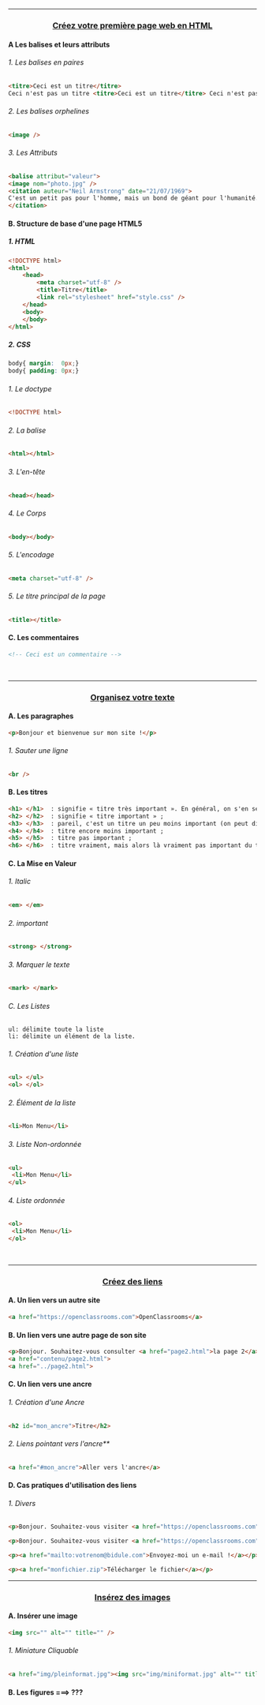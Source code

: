 ------------------------------------------------------------------------------------------------------------------------------------------

### <p align='center'> [Créez votre première page web en HTML](https://openclassrooms.com/fr/courses/1603881-apprenez-a-creer-votre-site-web-avec-html5-et-css3/1604361-creez-votre-premiere-page-web-en-html) </p>

#### A Les balises et leurs attributs
###### 1. Les balises en paires
```html
<titre>Ceci est un titre</titre>
Ceci n'est pas un titre <titre>Ceci est un titre</titre> Ceci n'est pas un titre
```
###### 2. Les balises orphelines
```html
<image />
```
###### 3. Les Attributs
```html
<balise attribut="valeur">
<image nom="photo.jpg" />
<citation auteur="Neil Armstrong" date="21/07/1969">
C'est un petit pas pour l'homme, mais un bond de géant pour l'humanité.
</citation>
```
#### B. Structure de base d'une page HTML5

##### 1. HTML
```html
<!DOCTYPE html>
<html>
    <head>
        <meta charset="utf-8" />
        <title>Titre</title>
        <link rel="stylesheet" href="style.css" />
    </head>
    <body>
    </body>
</html>
```
##### 2. CSS
```css
body{ margin:  0px;}
body{ padding: 0px;}
```

###### 1. Le doctype
```html
<!DOCTYPE html>
```

###### 2. La balise </html>
```html
<html></html>
```

###### 3. L'en-tête
```html
<head></head>
```
###### 4. Le Corps
```html
<body></body>
```
###### 5. L'encodage
```html
<meta charset="utf-8" />
```
###### 5. Le titre principal de la page
```html
<title></title>
```
#### C. Les commentaires
```html
<!-- Ceci est un commentaire -->
```

<br />

------------------------------------------------------------------------------------------------------------------------------------------
### <p align='center'>[Organisez votre texte](https://openclassrooms.com/fr/courses/1603881-apprenez-a-creer-votre-site-web-avec-html5-et-css3/1604534-organisez-votre-texte) </p>

#### A. Les paragraphes
```html
<p>Bonjour et bienvenue sur mon site !</p>
```
###### 1. Sauter une ligne
```html
<br />
```

#### B. Les titres
```html
<h1> </h1>  : signifie « titre très important ». En général, on s'en sert pour afficher le titre de la page au début de celle-ci ;
<h2> </h2>  : signifie « titre important » ;
<h3> </h3>  : pareil, c'est un titre un peu moins important (on peut dire un « sous-titre », si vous voulez) ;
<h4> </h4>  : titre encore moins important ;
<h5> </h5>  : titre pas important ;
<h6> </h6>  : titre vraiment, mais alors là vraiment pas important du tout.
```

#### C. La Mise en Valeur
###### 1. Italic
```html
<em> </em>
```
###### 2. important
```html
<strong> </strong>
```
###### 3. Marquer le texte
```html
<mark> </mark>
```
###### C. Les Listes
```
ul: délimite toute la liste
li: délimite un élément de la liste.
```
###### 1. Création d'une liste
```html
<ul> </ul>
<ol> </ol>
```
###### 2. Élément de la liste
```html
<li>Mon Menu</li>
```
###### 3. Liste Non-ordonnée
```html
<ul>
 <li>Mon Menu</li>
</ul>
```
###### 4. Liste ordonnée
```html
<ol>
 <li>Mon Menu</li>
</ol>
```

<br />

------------------------------------------------------------------------------------------------------------------------------------------
### <p align='center'> [Créez des liens](https://openclassrooms.com/fr/courses/1603881-apprenez-a-creer-votre-site-web-avec-html5-et-css3/1604646-creez-des-liens) </p>
#### A. Un lien vers un autre site
```html
<a href="https://openclassrooms.com">OpenClassrooms</a>
```

#### B. Un lien vers une autre page de son site
```html
<p>Bonjour. Souhaitez-vous consulter <a href="page2.html">la page 2</a> ?</p>
<a href="contenu/page2.html">
<a href="../page2.html">
```

#### C. Un lien vers une ancre
###### 1. Création d'une Ancre
```html
<h2 id="mon_ancre">Titre</h2>
```
###### 2. Liens pointant vers l'ancre**
```html
<a href="#mon_ancre">Aller vers l'ancre</a>
```

#### D. Cas pratiques d'utilisation des liens
###### 1. Divers
```html
<p>Bonjour. Souhaitez-vous visiter <a href="https://openclassrooms.com" title="Vous ne le regretterez pas !">OpenClassrooms</a> ?</p>
```
```html
<p>Bonjour. Souhaitez-vous visiter <a href="https://openclassrooms.com" title="Vous ne le regretterez pas !" target="_blank">OpenClassrooms</a> ?</p>
```
```html
<p><a href="mailto:votrenom@bidule.com">Envoyez-moi un e-mail !</a></p>
```
```html
<p><a href="monfichier.zip">Télécharger le fichier</a></p>
```


------------------------------------------------------------------------------------------------------------------------------------------
### <p align='center'>[Insérez des images](https://openclassrooms.com/fr/courses/1603881-apprenez-a-creer-votre-site-web-avec-html5-et-css3/1604791-inserez-des-images) </p>

#### A. Insérer une image
```html
<img src="" alt="" title="" />
```
###### 1. Miniature Cliquable
```html
<a href="img/pleinformat.jpg"><img src="img/miniformat.jpg" alt="" title="" /></a>
```



#### B. Les figures ===> ???
```html
```
